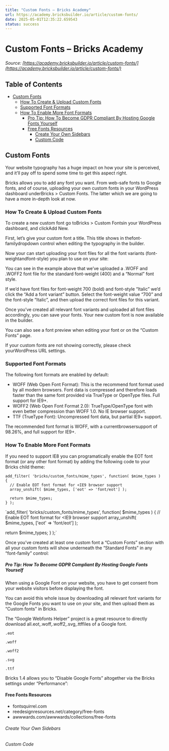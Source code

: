 ```yaml
---
title: "Custom Fonts – Bricks Academy"
url: https://academy.bricksbuilder.io/article/custom-fonts/
date: 2025-05-01T12:35:22.659543
status: success
---
```


# Custom Fonts – Bricks Academy

*Source: [https://academy.bricksbuilder.io/article/custom-fonts/](https://academy.bricksbuilder.io/article/custom-fonts/)*

## Table of Contents

- [Custom Fonts](#custom-fonts)
  - [How To Create & Upload Custom Fonts](#how-to-create--upload-custom-fonts)
  - [Supported Font Formats](#supported-font-formats)
  - [How To Enable More Font Formats](#how-to-enable-more-font-formats)
      - [Pro Tip: How To Become GDPR Compliant By Hosting Google Fonts Yourself](#pro-tip-how-to-become-gdpr-compliant-by-hosting-google-fonts-yourself)
    - [Free Fonts Resources](#free-fonts-resources)
        - [Create Your Own Sidebars](#create-your-own-sidebars)
        - [Custom Code](#custom-code)

## Custom Fonts

Your website typography has a huge impact on how your site is perceived, and it’ll pay off to spend some time to get this aspect right.

Bricks allows you to add any font you want. From web-safe fonts to Google fonts, and of course, uploading your own custom fonts in your WordPress dashboard underBricks > Custom Fonts. The latter which we are going to have a more in-depth look at now.

### How To Create & Upload Custom Fonts

To create a new custom font go toBricks > Custom Fontsin your WordPress dashboard, and clickAdd New.

First, let’s give your custom font a title. This title shows in thefont-familydropdown control when editing the typography in the builder.

Now your can start uploading your font files for all the font variants (font-weightandfont-style) you plan to use on your site:

You can see in the example above that we’ve uploaded a .WOFF and .WOFF2 font file for the standard font-weight (400) and a “Normal” font style.

If we’d have font files for font-weight 700 (bold) and font-style “Italic” we’d click the “Add a font variant” button. Select the font-weight value “700” and the font-style “Italic”, and then upload the correct font files for this variant.

Once you’ve created all relevant font variants and uploaded all font files accordingly, you can save your fonts. Your new custom font is now available in the builder.

You can also see a font preview when editing your font or on the “Custom Fonts” page.

If your custom fonts are not showing correctly, please check yourWordPress URL settings.

### Supported Font Formats

The following font formats are enabled by default:

- WOFF (Web Open Font Format): This is the recommend font format used by all modern browsers. Font data is compressed and therefore loads faster than the same font provided via TrueType or OpenType files. Full support for IE9+.
- WOFF2 (Web Open Font Format 2.0): TrueType/OpenType font with even better compression than WOFF 1.0. No IE browser support.
- TTF (TrueType Font): Uncompressed font data, but partial IE9+ support.

The recommended font format is WOFF, with a currentbrowsersupport of 98.26%, and full support for IE9+.

### How To Enable More Font Formats

If you need to support IE8 you can programatically enable the EOT font format (or any other font format) by adding the following code to your Bricks child theme:

```
add_filter( 'bricks/custom_fonts/mime_types', function( $mime_types ) {
  // Enable EOT font format for <IE9 browser support
  array_unshift( $mime_types, ['eot' => 'font/eot'] );
  
  return $mime_types;
} );
```

`add_filter( 'bricks/custom_fonts/mime_types', function( $mime_types ) {
  // Enable EOT font format for <IE9 browser support
  array_unshift( $mime_types, ['eot' => 'font/eot'] );
  
  return $mime_types;
} );`

Once you’ve created at least one custom font a “Custom Fonts” section with all your custom fonts will show underneath the “Standard Fonts” in any “font-family” control:

##### Pro Tip: How To Become GDPR Compliant By Hosting Google Fonts Yourself

When using a Google Font on your website, you have to get consent from your website visitors before displaying the font.

You can avoid this whole issue by downloading all relevant font variants for the Google Fonts you want to use on your site, and then upload them as “Custom fonts” in Bricks.

The “Google Webfonts Helper” project is a great resource to directly download all.eot,.woff,.woff2,.svg,.ttffiles of a Google font.

`.eot`

`.woff`

`.woff2`

`.svg`

`.ttf`

Bricks 1.4 allows you to “Disable Google Fonts” altogether via the Bricks settings under “Performance”:

#### Free Fonts Resources

- fontsquirrel.com
- reedesignresources.net/category/free-fonts
- awwwards.com/awwwards/collections/free-fonts

###### Create Your Own Sidebars

###### Custom Code


